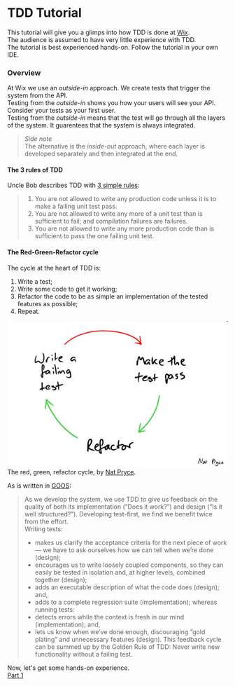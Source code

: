 # TDD Tutorial
This tutorial will give you a glimps into how TDD is done at [Wix](https://www.wix.engineering/).  
The audience is assumed to have very little experience with TDD.  
The tutorial is best experienced hands-on. Follow the tutorial in your own IDE.

### Overview
At Wix we use an _outside-in_ approach. We create tests that trigger the system from the API.  
Testing from the _outside-in_ shows you how your users will see your API. Consider your tests as your first user.  
Testing from the _outside-in_ means that the test will go through all the layers of the system. It guarentees that the system is always integrated.  
> _Side note_  
> The alternative is the _inside-out_ approach, where each layer is developed separately and then integrated at the end.

#### The 3 rules of TDD
Uncle Bob describes TDD with [3 simple rules](http://butunclebob.com/ArticleS.UncleBob.TheThreeRulesOfTdd):
> 1. You are not allowed to write any production code unless it is to make a failing unit test pass.
> 2. You are not allowed to write any more of a unit test than is sufficient to fail; and compilation failures are failures.
> 3. You are not allowed to write any more production code than is sufficient to pass the one failing unit test.

#### The Red-Green-Refactor cycle
The cycle at the heart of TDD is:  
1. Write a test;
2. Write some code to get it working;
3. Refactor the code to be as simple an implementation of the tested features as possible;
4. Repeat.

![red-green-refactor](imgs/red-green-refactor.jpg)  
The red, green, refactor cycle, by [Nat Pryce](http://www.natpryce.com/articles.html).  

As is written in [GOOS](http://www.growing-object-oriented-software.com/):
> As we develop the system, we use TDD to give us feedback on the quality of both its implementation (“Does it work?”) and design (“Is it well structured?”). Developing test-first, we find we benefit twice from the effort.  
> Writing tests:
> - makes us clarify the acceptance criteria for the next piece of work — we have to ask ourselves how we can tell when we’re done (design);
> - encourages us to write loosely coupled components, so they can easily be tested in isolation and, at higher levels, combined together (design);
> - adds an executable description of what the code does (design); and,
> - adds to a complete regression suite (implementation);
whereas running tests:
> - detects errors while the context is fresh in our mind (implementation); and,
> - lets us know when we’ve done enough, discouraging “gold plating” and unnecessary features (design).
> This feedback cycle can be summed up by the Golden Rule of TDD:
> Never write new functionality without a failing test.

Now, let's get some hands-on experience.  
[Part 1](./part-1.md)